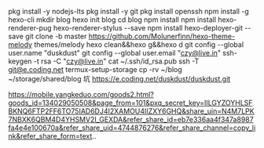 pkg install -y nodejs-lts
pkg install -y git
pkg install openssh
npm install -g hexo-cli
mkdir blog
hexo init blog
cd blog
npm install
npm install hexo-renderer-pug hexo-renderer-stylus --save
npm install hexo-deployer-git --save
git clone -b master https://github.com/Molunerfinn/hexo-theme-melody themes/melody
hexo clean&&hexo g&&hexo d
git config --global user.name "duskdust"
git config --global user.email "czy@live.in"
ssh-keygen -t rsa -C "czy@live.in"
cat ~/.ssh/id_rsa.pub
ssh -T git@e.coding.net
termux-setup-storage
cp -rv ~/blog ~/storage/shared/blog
坑
https://e.coding.net/duskdust/duskdust.git



https://mobile.yangkeduo.com/goods2.html?goods_id=134029050508&page_from=101&pxq_secret_key=IILGYZOYHLSFBKNQ6FTP2FF6TO75IAD6DJ4I2XAMOU4IIZXY6GHQ&share_uin=N4M7LPK7NBXK6QBM4D4YHSMV2I_GEXDA&refer_share_id=eb7e336aa4f347a8987fa4e4e100670a&refer_share_uid=4744876276&refer_share_channel=copy_link&refer_share_form=text..